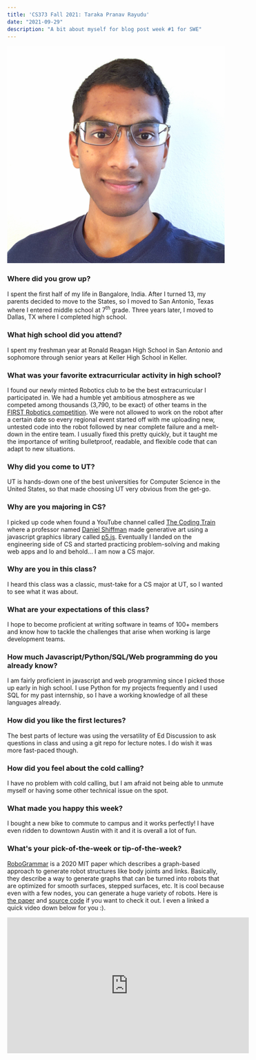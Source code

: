 ```yaml
---
title: 'CS373 Fall 2021: Taraka Pranav Rayudu'
date: "2021-09-29"
description: "A bit about myself for blog post week #1 for SWE"
---
```

![profile-photo](./profile-photo.jpg)

### Where did you grow up?
I spent the first half of my life in Bangalore, India. After I turned 13, my parents decided to move to the 
States, so I moved to San Antonio, Texas where I entered middle school at 7<sup>th</sup> grade.
Three years later, I moved to Dallas, TX where I completed high school. 

### What high school did you attend?
I spent my freshman year at Ronald Reagan High School in San Antonio and sophomore through senior years at Keller High 
School in Keller.

### What was your favorite extracurricular activity in high school?
I found our newly minted Robotics club to be the best extracurricular I participated in. We had a humble 
yet ambitious atmosphere as we competed among thousands (3,790, to be exact) of other teams in the 
[FIRST Robotics competition](https://www.firstinspires.org/robotics/frc). We were not allowed to work on the robot after
a certain date so every regional event started off with me uploading new, untested code into the robot followed by near
complete failure and a melt-down in the entire team. I usually fixed this pretty quickly, but it taught me the 
importance of writing bulletproof, readable, and flexible code that can adapt to new situations.

### Why did you come to UT?
UT is hands-down one of the best universities for Computer Science in the United States, so that made choosing UT very 
obvious from the get-go. 

### Why are you majoring in CS?
I picked up code when found a YouTube channel called [The Coding Train](https://www.youtube.com/user/shiffman) where 
a professor named [Daniel Shiffman](https://shiffman.net/) made generative art using a javascript graphics library 
called [p5.js](https://p5js.org/). Eventually I landed on the engineering side of CS and started practicing 
problem-solving and making web apps and lo and behold... I am now a CS major. 

### Why are you in this class?
I heard this class was a classic, must-take for a CS major at UT, so I wanted to see what it was about.

### What are your expectations of this class?
I hope to become proficient at writing software in teams of 100+ members and know how to tackle the challenges that 
arise when working is large development teams.

### How much Javascript/Python/SQL/Web programming do you already know?
I am fairly proficient in javascript and web programming since I picked those up early in high school. I use Python for 
my projects frequently and I used SQL for my past internship, so I have a working knowledge of all these languages 
already. 

### How did you like the first lectures?
The best parts of lecture was using the versatility of Ed Discussion to ask questions in class and using a git repo 
for lecture notes. I do wish it was more fast-paced though.

### How did you feel about the cold calling?
I have no problem with cold calling, but I am afraid not being able to unmute myself or having some other technical 
issue on the spot.

### What made you happy this week?
I bought a new bike to commute to campus and it works perfectly! I have even ridden to downtown Austin with it and
it is overall a lot of fun.

### What's your pick-of-the-week or tip-of-the-week?
[RoboGrammar](https://people.csail.mit.edu/jiex/papers/robogrammar/index.html) is a 2020 MIT paper which describes a graph-based approach to generate robot structures like body joints
and links. Basically, they describe a way to generate graphs that can be turned into robots that are optimized for smooth
surfaces, stepped surfaces, etc. It is cool because even with a few nodes, you can generate a huge variety of robots. 
Here is [the paper](https://people.csail.mit.edu/jiex/papers/robogrammar/paper.pdf) and 
[source code](https://github.com/allanzhao/RoboGrammar/) if you want to check it out. 
I even a linked a quick video down below for you :).

<iframe width="560" height="315" src="https://www.youtube-nocookie.com/embed/rSPwOeX46UA" title="YouTube video player" frameborder="0"></iframe>